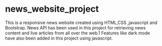# news_website_project
This is a responsive news website created using HTML,CSS ,javascript and Bootstrap.
News API has been used in this project for retrieving news content and live articles from all over the web.1
Features like dark mode have also been added in this project using javascript.
